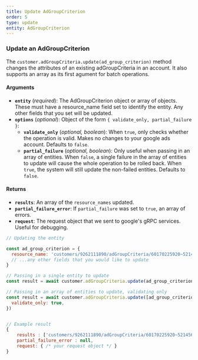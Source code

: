 ```yaml
---
title: Update AdGroupCriterion
order: 5
type: update
entity: AdGroupCriterion
---
```


### Update an AdGroupCriterion

The `customer.adGroupCriteria.update(ad_group_criterion)` method changes the attributes of an existing adGroupCriteria in an account. It also supports an array as its first agument for batch operations.

#### Arguments

- **`entity`** (_required_): The AdGroupCriterion object or array of objects. These must have a resource_name field set to identify the entity. Any other fields that you set will be updated.
- **`options`** (_optional_): Object of the form `{ validate_only, partial_failure }`:
  - **`validate_only`** (_optional, boolean_): When `true`, only checks whether the operation is valid. Makes no changes to your google ads account. Defaults to `false`.
  - **`partial_failure`** (_optional, boolean_): Only useful when passing in an array of entities. When `false`, a single failure in the array of entities to update will cause the whole operation to be rolled back. When `true`, the system will still update the non-failed entities. Defaults to `false`.

#### Returns

- **`results`**: An array of the `resource_names` updated.
- **`partial_failure_error`**: If `partial_failure` was set to `true`, an array of errors.
- **`request`**: The request object that we sent to google's gRPC services. Useful for debugging.

```javascript
// Updating the entity

const ad_group_criterion = {
  resource_name: 'customers/9262111890/adGroupCriteria/60170225920~521456008776', // The resource_name is required
  // ...any other fields that you would like to update
}

// Passing in a single entity to update
const result = await customer.adGroupCriteria.update(ad_group_criterion)

// Passing in an array of entities to update, validating only
const result = await customer.adGroupCriteria.update([ad_group_criterion, other_ad_group_criterion], {
  validate_only: true,
})
```

```javascript

// Example result
{
	results : ['customers/9262111890/adGroupCriteria/60170225920~521456008776'],
	partial_failure_error : null,
	request: { /* your request object */ }
}

```
